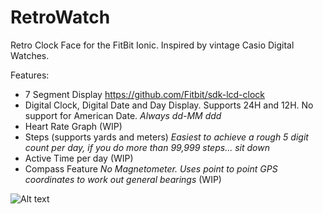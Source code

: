 # RetroWatch

Retro Clock Face for the FitBit Ionic. Inspired by vintage Casio Digital Watches.

Features:
- 7 Segment Display https://github.com/Fitbit/sdk-lcd-clock
- Digital Clock, Digital Date and Day Display. Supports 24H and 12H. No support for American Date. *Always dd-MM ddd*
- Heart Rate Graph (WIP)
- Steps (supports yards and meters) *Easiest to achieve a rough 5 digit count per day, if you do more than 99,999 steps... sit down*
- Active Time per day (WIP)
- Compass Feature *No Magnetometer. Uses point to point GPS coordinates to work out general bearings* (WIP)

![Alt text](/resources/RetroClock-screenshot.png?raw=true "Optional Title")
